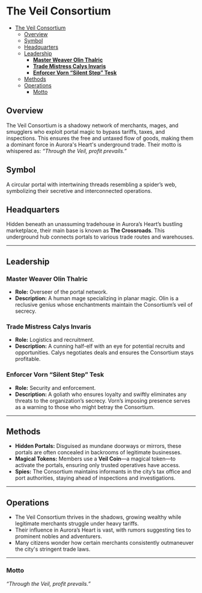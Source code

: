 # The Veil Consortium

- [The Veil Consortium](#the-veil-consortium)
  - [Overview](#overview)
  - [Symbol](#symbol)
  - [Headquarters](#headquarters)
  - [Leadership](#leadership)
    - [**Master Weaver Olin Thalric**](#master-weaver-olin-thalric)
    - [**Trade Mistress Calys Invaris**](#trade-mistress-calys-invaris)
    - [**Enforcer Vorn “Silent Step” Tesk**](#enforcer-vorn-silent-step-tesk)
  - [Methods](#methods)
  - [Operations](#operations)
    - [Motto](#motto)



## Overview
The Veil Consortium is a shadowy network of merchants, mages, and smugglers who exploit portal magic to bypass tariffs, taxes, and inspections. This ensures the free and untaxed flow of goods, making them a dominant force in Aurora's Heart's underground trade. Their motto is whispered as: *“Through the Veil, profit prevails.”*

## Symbol
A circular portal with intertwining threads resembling a spider’s web, symbolizing their secretive and interconnected operations.

## Headquarters
Hidden beneath an unassuming tradehouse in Aurora’s Heart’s bustling marketplace, their main base is known as **The Crossroads**. This underground hub connects portals to various trade routes and warehouses.

---

## Leadership

### **Master Weaver Olin Thalric**
- **Role:** Overseer of the portal network.
- **Description:** A human mage specializing in planar magic. Olin is a reclusive genius whose enchantments maintain the Consortium’s veil of secrecy.

### **Trade Mistress Calys Invaris**
- **Role:** Logistics and recruitment.
- **Description:** A cunning half-elf with an eye for potential recruits and opportunities. Calys negotiates deals and ensures the Consortium stays profitable.

### **Enforcer Vorn “Silent Step” Tesk**
- **Role:** Security and enforcement.
- **Description:** A goliath who ensures loyalty and swiftly eliminates any threats to the organization’s secrecy. Vorn’s imposing presence serves as a warning to those who might betray the Consortium.

---

## Methods
- **Hidden Portals:** Disguised as mundane doorways or mirrors, these portals are often concealed in backrooms of legitimate businesses.
- **Magical Tokens:** Members use a **Veil Coin**—a magical token—to activate the portals, ensuring only trusted operatives have access.
- **Spies:** The Consortium maintains informants in the city’s tax office and port authorities, staying ahead of inspections and investigations.

---

## Operations
- The Veil Consortium thrives in the shadows, growing wealthy while legitimate merchants struggle under heavy tariffs. 
- Their influence in Aurora’s Heart is vast, with rumors suggesting ties to prominent nobles and adventurers.  
- Many citizens wonder how certain merchants consistently outmaneuver the city's stringent trade laws.

--- 

### Motto
*“Through the Veil, profit prevails.”*
